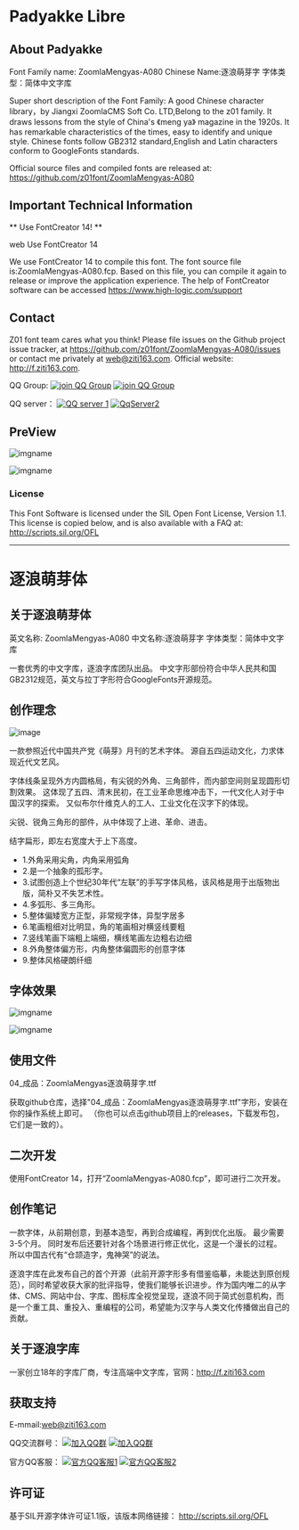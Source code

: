 # Padyakke Libre

## About Padyakke

Font Family name: ZoomlaMengyas-A080
Chinese Name:逐浪萌芽字
字体类型：简体中文字库

Super short description of the Font Family:
A good Chinese character library，by Jiangxi ZoomlaCMS Soft Co. LTD,Belong to the z01 family.
It draws lessons from the style of China's 《meng ya》 magazine in the 1920s. It has remarkable characteristics of the times, easy to identify and unique style.
Chinese fonts follow GB2312 standard,English and Latin characters conform to GoogleFonts standards.

Official source files and compiled fonts are released at: https://github.com/z01font/ZoomlaMengyas-A080


## Important Technical Information

** Use FontCreator 14! **

web  Use FontCreator 14

We use  FontCreator  14 to compile this font. The font source file is:ZoomlaMengyas-A080.fcp.
Based on this file, you can compile it again to release or improve the application experience.
The help of FontCreator software can be accessed https://www.high-logic.com/support


## Contact

Z01 font team cares what you think! Please file issues on the Github project issue tracker, at https://github.com/z01font/ZoomlaMengyas-A080/issues or contact me privately at web@ziti163.com.
Official website: http://f.ziti163.com.

QQ Group:
[![join QQ Group](https://img.shields.io/badge/group1-541450128-blue.svg?style=for-the-badge&logo=appveyor)](https://jq.qq.com/?_wv=1027&k=5Ephzpq)   [![join QQ Group](https://img.shields.io/badge/group2-601781959-blue.svg?style=for-the-badge&logo=appveyor)](https://jq.qq.com/?_wv=1027&k=50a28BK) 


QQ server：
[![QQ server 1](https://img.shields.io/badge/QqServer1-524979923-red.svg?style=for-the-badge&logo=appveyor)](http://wpa.qq.com/msgrd?v=3&uin=745151353&site=qq&menu=yes)  [![QqServer2](https://img.shields.io/badge/QqServer2-1799661890-red.svg?style=for-the-badge&logo=appveyor)](http://wpa.qq.com/msgrd?v=3&uin=1799661890&site=qq&menu=yes) 

## PreView

![imgname](demonstration/ZoomlaMengyas01.jpg)

![imgname](demonstration/ZoomlaMengyas02.png)

### License
This Font Software is licensed under the SIL Open Font License, Version 1.1.
This license is copied below, and is also available with a FAQ at:
http://scripts.sil.org/OFL

----

# 逐浪萌芽体

## 关于逐浪萌芽体

英文名称: ZoomlaMengyas-A080
中文名称:逐浪萌芽字
字体类型：简体中文字库

一套优秀的中文字库，逐浪字库团队出品。
中文字形部份符合中华人民共和国GB2312规范，英文与拉丁字形符合GoogleFonts开源规范。

## 创作理念 

![image](01_设计起源：萌芽月刊第一卷1930年第一期封面.jpg)

一款参照近代中国共产党《萌芽》月刊的艺术字体。
源自五四运动文化，力求体现近代文艺风。

字体线条呈现外方内圆格局，有尖锐的外角、三角部件，而内部空间则呈现圆形切割效果。
这体现了五四、清末民初，在工业革命思维冲击下，一代文化人对于中国汉字的探索。
又似布尔什维克人的工人、工业文化在汉字下的体现。

尖锐、锐角三角形的部件，从中体现了上进、革命、进击。

结字扁形，即左右宽度大于上下高度。

- 1.外角采用尖角，内角采用弧角
- 2.是一个抽象的孤形字。
- 3.试图创造上个世纪30年代“左联”的手写字体风格，该风格是用于出版物出版，简朴又不失艺术性。
- 4.多弧形、多三角形。
- 5.整体偏矮宽方正型，非常规字体，异型字居多
- 6.笔画粗细对比明显，角的笔画相对横竖线要粗
- 7.竖线笔画下端粗上端细，横线笔画左边粗右边细
- 8.外角整体偏方形，内角整体偏圆形的创意字体
- 9.整体风格硬朗纤细


## 字体效果

![imgname](demonstration/ZoomlaMengyas01.jpg)

![imgname](demonstration/ZoomlaMengyas02.png)


## 使用文件 

04_成品：ZoomlaMengyas逐浪萌芽字.ttf

获取github仓库，选择"04_成品：ZoomlaMengyas逐浪萌芽字.ttf"字形，安装在你的操作系统上即可。
（你也可以点击github项目上的releases，下载发布包，它们是一致的）。

## 二次开发
使用FontCreator 14，打开“ZoomlaMengyas-A080.fcp”，即可进行二次开发。

## 创作笔记
一款字体，从前期创意，到基本造型，再到合成编程，再到优化出版。
最少需要3-5个月。
同时发布后还要针对各个场景进行修正优化，这是一个漫长的过程。
所以中国古代有“仓颉造字，鬼神哭”的说法。

逐浪字库在此发布自己的首个开源（此前开源字形多有借鉴临摹，未能达到原创规范），同时希望收获大家的批评指导，使我们能够长识进步。作为国内唯二的从字体、CMS、网站中台、字库、图标库全视觉呈现，逐浪不同于简式创意机构，而是一个重工具、重投入、重编程的公司，希望能为汉字与人类文化传播做出自己的贡献。

## 关于逐浪字库

一家创立18年的字库厂商，专注高端中文字库，官网：http://f.ziti163.com

## 获取支持
E-mmail:web@ziti163.com


QQ交流群号：
[![加入QQ群](https://img.shields.io/badge/一群-541450128-blue.svg?style=for-the-badge&logo=appveyor)](https://jq.qq.com/?_wv=1027&k=5Ephzpq)   [![加入QQ群](https://img.shields.io/badge/二群-601781959-blue.svg?style=for-the-badge&logo=appveyor)](https://jq.qq.com/?_wv=1027&k=50a28BK) 


官方QQ客服：
[![官方QQ客服1](https://img.shields.io/badge/官方QQ客服1-524979923-red.svg?style=for-the-badge&logo=appveyor)](http://wpa.qq.com/msgrd?v=3&uin=745151353&site=qq&menu=yes)  [![官方QQ客服2](https://img.shields.io/badge/官方QQ客服2-1799661890-red.svg?style=for-the-badge&logo=appveyor)](http://wpa.qq.com/msgrd?v=3&uin=1799661890&site=qq&menu=yes) 

## 许可证

基于SIL开源字体许可证1.1版，该版本网络链接：
http://scripts.sil.org/OFL
